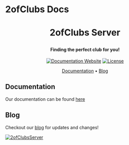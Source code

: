 # 2ofClubs Docs

<h1 align="center">
  <p align="center">2ofClubs Server</p>
  <h4 align="center">Finding the perfect club for you!</h4>
  <a href="https://2ofClubs.app><img src="https://avatars3.githubusercontent.com/u/64863952?s=400&u=293c427becbc89d1388ece6182462f14ad81d3a5&v=4" alt="2ofClubs"></a>
</h1>

<p align="center">
  <a href="https://2ofClubs.app"><img src="https://api.netlify.com/api/v1/badges/96222078-9b07-4beb-86fa-a982c73ba4cf/deploy-status" alt="Documentation Website"></a>
  <a href="#License" alt="License"><img src="https://img.shields.io/badge/license-MIT-blue.svg" alt="License"/></a>
</p>

<p align="center">
  <a href="#documentation">Documentation</a> •
  <a href="#blog">Blog</a>
</p>

## Documentation
Our documentation can be found [here](https://2ofclubs.app/docs)

## Blog
Checkout our [blog](https://2ofclubs.app/blog) for updates and changes!

<a href="https://2ofClubs.app"><img src="https://user-images.githubusercontent.com/41246112/83603397-5d4d6800-a542-11ea-9dcd-3916bc86474d.png" alt="2ofClubsServer"/>
